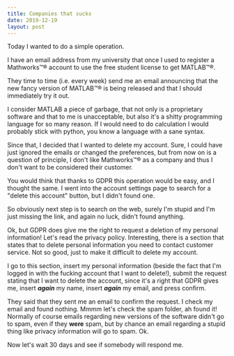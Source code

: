 ```yaml
---
title: Companies that sucks
date: 2019-12-19
layout: post
---
```


Today I wanted to do a simple operation. 

I have an email address from my university that once I used to register a 
Mathworks&trade;&reg; account to use the free student license to get MATLAB&trade;&reg;. 

They time to time (i.e. every week) send me an email announcing that the 
new fancy version of MATLAB&trade;&reg; is being released and that I 
should immediately try it out. 

I consider MATLAB a piece of garbage, that not only is a proprietary
software and that to me is unacceptable, but also it's a shitty programming
language for so many reason. If I would need to do calculation I would
probably stick with python, you know a language with a sane syntax. 

Since that, I decided that I wanted to delete my account. Sure, I could
have just ignored the emails or changed the preferences, but from now on
is a question of principle, I don't like Mathworks&trade;&reg; as a 
company and thus I don't want to be considered their customer. 

You would think that thanks to GDPR this operation would be easy, and I 
thought the same. I went into the account settings page to search for a
"delete this account" button, but I didn't found one. 

So obviously next step is to search on the web, surely I'm stupid and I'm
just missing the link, and again no luck, didn't found anything. 

Ok, but GDPR does give me the right to request a deletion of my personal 
information! Let's read the privacy policy. Interesting, there is a section
that states that to delete personal information you need to contact customer
service. Not so good, just to make it difficult to delete my account. 

I go to this section, insert my personal information (beside the fact that
I'm logged in with the fucking account that I want to delete!), submit the
request stating that I want to delete the account, since it's a right that 
GDPR gives me, insert ***again*** my name, insert ***again*** my email, and 
press confirm. 

They said that they sent me an email to confirm the request. I check my email
and found nothing. Mmmm let's check the spam folder, ah found it! Normally
of course emails regarding new versions of the software didn't go to spam, 
even if they **were** spam, but by chance an email regarding a stupid thing
like privacy information will go to spam. Ok. 

Now let's wait 30 days and see if somebody will respond me. 

